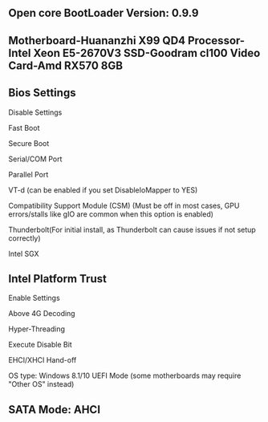 Open core BootLoader
Version: 0.9.9
-------------------------------------------------
Motherboard-Huananzhi X99 QD4
Processor-Intel Xeon E5-2670V3
SSD-Goodram cl100 
Video Card-Amd RX570 8GB
--------------------------------------------------
Bios Settings 
-----------------------------------------------------------------------------------------------------------------------------
Disable Settings

Fast Boot

Secure Boot

Serial/COM Port

Parallel Port

VT-d (can be enabled if you set DisableIoMapper to YES)

Compatibility Support Module (CSM) (Must be off in most cases, GPU errors/stalls like gIO are common when this option is enabled)

Thunderbolt(For initial install, as Thunderbolt can cause issues if not setup correctly)

Intel SGX

Intel Platform Trust
------------------------------------------------------------------------------------------------------------------------------------------------
Enable Settings 

Above 4G Decoding

Hyper-Threading

Execute Disable Bit

EHCI/XHCI Hand-off

OS type: Windows 8.1/10 UEFI Mode (some motherboards may require "Other OS" instead)

SATA Mode: AHCI
------------------------------------------------------------------------------------------------------------------------------------------------------
